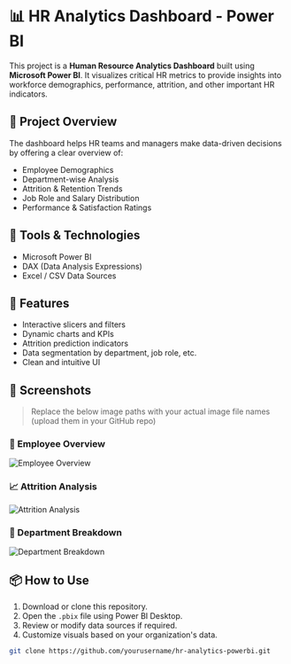 # 📊 HR Analytics Dashboard - Power BI

This project is a **Human Resource Analytics Dashboard** built using **Microsoft Power BI**. It visualizes critical HR metrics to provide insights into workforce demographics, performance, attrition, and other important HR indicators.

## 📁 Project Overview

The dashboard helps HR teams and managers make data-driven decisions by offering a clear overview of:

- Employee Demographics
- Department-wise Analysis
- Attrition & Retention Trends
- Job Role and Salary Distribution
- Performance & Satisfaction Ratings

## 🧰 Tools & Technologies

- Microsoft Power BI
- DAX (Data Analysis Expressions)
- Excel / CSV Data Sources

## 🚀 Features

- Interactive slicers and filters
- Dynamic charts and KPIs
- Attrition prediction indicators
- Data segmentation by department, job role, etc.
- Clean and intuitive UI

## 📸 Screenshots

> Replace the below image paths with your actual image file names (upload them in your GitHub repo)

### 👥 Employee Overview
![Employee Overview](screenshots/employee_overview.png)

### 📈 Attrition Analysis
![Attrition Analysis](screenshots/attrition_analysis.png)

### 🏢 Department Breakdown
![Department Breakdown](screenshots/department_breakdown.png)

## 📦 How to Use

1. Download or clone this repository.
2. Open the `.pbix` file using Power BI Desktop.
3. Review or modify data sources if required.
4. Customize visuals based on your organization's data.

```bash
git clone https://github.com/yourusername/hr-analytics-powerbi.git
